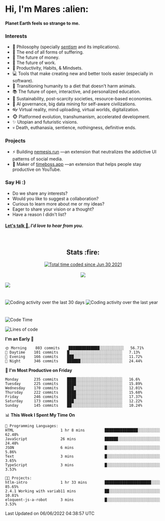 <h1>Hi, I'm Mares :alien:</h1>

#### Planet Earth feels so strange to me.

### **Interests**

- 🌊 Philosophy (specially [_sentism_][sentismmedium] and its implications).
- 🎯 The end of all forms of suffering.
- 💸 The future of money.
- 💼 The future of work.
- 🧠 Productivity, Habits, & Mindsets.
- 💻 Tools that make creating new and better tools easier (especially in software).
- 🥗 Transitioning humanity to a diet that doesn't harm animals.
- 📚 The future of open, interactive, and personalized education.
- 🌱 Sustainability, post-scarcity societies, resource-based economies.
- 🤖 AI governance, big data mining for self-aware civilizations.
- 👓 Virtual reality, mind uploading, virtual worlds, digitalization.
- 🐵 Platformed evolution, transhumanism, accelerated development.
- ✨ Utopian and futuristic visions.
- 💀 Death, euthanasia, sentience, nothingness, definitive ends.


### **Projects**

- ⚡ Building [nemesis.run](https://nemesis.run) —an extension that neutralizes the addictive UI patterns of social media.
- 💎 Maker of [timeboss.app](https://timeboss.app) —an extension that helps people stay productive on YouTube.


### **Say Hi :)**

- Do we share any interests?
- Would you like to suggest a collaboration?
- Curious to learn more about me or my ideas?
- Eager to share your vision or a thought?
- Have a reason I didn't list?

#### [Let's talk :wave:.](mailto:mareszhar@gmail.com) _I'd love to hear from you_.

[sentismmedium]: https://medium.com/@mareszhar/born-a-prisoner-a-reflection-about-life-its-struggles-and-a-plan-to-escape-d8566ce9b026

<br>

<h2 align="center">Stats :fire:</h2>

<div align="center">
  <a href="https://wakatime.com/@cfdc0e0d-4860-4b62-9ff0-cb659185525e">
    <img src="https://wakatime.com/badge/user/cfdc0e0d-4860-4b62-9ff0-cb659185525e.svg" alt="Total time coded since Jun 30 2021" />
  </a>
</div>

<br>

<!-- 
Add or remove this: 
&dates=B1AAB3FF 
...or this...
&date_format=M%20j%5B%2C%20Y%5D
from the *streak stats URL below* if they get bugged and aren't updating: 
-->

<div align="center">
  <img src="https://github-readme-streak-stats.herokuapp.com?user=mareszhar&theme=black-ice&hide_border=true&stroke=FFFFFF15&ring=DF8FFE&fire=DF8FFE&currStreakLabel=DF8FFE&background=1A232A&currStreakNum=86FFAB&dates=B1AAB3FF&date_format=M%20j%5B%2C%20Y%5D">
</div>

<br>

<img src="https://activity-graph.herokuapp.com/graph?username=mareszhar&theme=nord&bg_color=00000000&color=979797&line=DF8FFE&point=00000000&area=true&hide_border=true">

<br>

<h1></h1>

<img src="https://wakatime.com/share/@mares/5df0ff02-9c79-41b4-b540-51dc9c65a57b.svg" alt="Coding activity over the last 30 days" />
<img src="https://wakatime.com/share/@mares/ea89ba71-f374-40af-930c-e0655909fe37.svg" alt="Coding activity over the last year" />

<h1></h1>

<!--START_SECTION:waka-->
![Code Time](http://img.shields.io/badge/Code%20Time-524%20hrs%2056%20mins-blue)

![Lines of code](https://img.shields.io/badge/From%20Hello%20World%20I%27ve%20Written-134%20Thousand%20lines%20of%20code-blue)

**I'm an Early 🐤** 

```text
🌞 Morning    803 commits    ██████████████░░░░░░░░░░░   56.71% 
🌆 Daytime    101 commits    █░░░░░░░░░░░░░░░░░░░░░░░░   7.13% 
🌃 Evening    166 commits    ███░░░░░░░░░░░░░░░░░░░░░░   11.72% 
🌙 Night      346 commits    ██████░░░░░░░░░░░░░░░░░░░   24.44%

```
📅 **I'm Most Productive on Friday** 

```text
Monday       235 commits    ████░░░░░░░░░░░░░░░░░░░░░   16.6% 
Tuesday      225 commits    ████░░░░░░░░░░░░░░░░░░░░░   15.89% 
Wednesday    170 commits    ███░░░░░░░░░░░░░░░░░░░░░░   12.01% 
Thursday     222 commits    ████░░░░░░░░░░░░░░░░░░░░░   15.68% 
Friday       246 commits    ████░░░░░░░░░░░░░░░░░░░░░   17.37% 
Saturday     173 commits    ███░░░░░░░░░░░░░░░░░░░░░░   12.22% 
Sunday       145 commits    ██░░░░░░░░░░░░░░░░░░░░░░░   10.24%

```


📊 **This Week I Spent My Time On** 

```text
💬 Programming Languages: 
HTML                     1 hr 8 mins         ███████████████░░░░░░░░░░   62.48% 
JavaScript               26 mins             ██████░░░░░░░░░░░░░░░░░░░   24.48% 
JSON                     6 mins              █░░░░░░░░░░░░░░░░░░░░░░░░   5.86% 
Text                     3 mins              █░░░░░░░░░░░░░░░░░░░░░░░░   3.65% 
TypeScript               3 mins              █░░░░░░░░░░░░░░░░░░░░░░░░   3.53%

🐱‍💻 Projects: 
htlm-intro               1 hr 33 mins        █████████████████████░░░░   85.65% 
2.4.1 Working with variab11 mins             ██░░░░░░░░░░░░░░░░░░░░░░░   10.81% 
eloquent-js-a-robot      3 mins              █░░░░░░░░░░░░░░░░░░░░░░░░   3.53%

```


 Last Updated on 06/06/2022 04:38:57 UTC
<!--END_SECTION:waka-->
